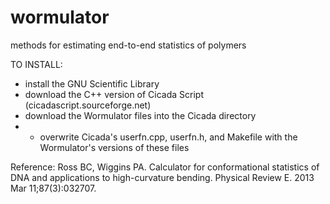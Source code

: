 # wormulator
methods for estimating end-to-end statistics of polymers

TO INSTALL:
* install the GNU Scientific Library
* download the C++ version of Cicada Script (cicadascript.sourceforge.net)
* download the Wormulator files into the Cicada directory
* * overwrite Cicada's userfn.cpp, userfn.h, and Makefile with the Wormulator's versions of these files

Reference:  Ross BC, Wiggins PA. Calculator for conformational statistics of DNA and applications to high-curvature bending. Physical Review E. 2013 Mar 11;87(3):032707.
